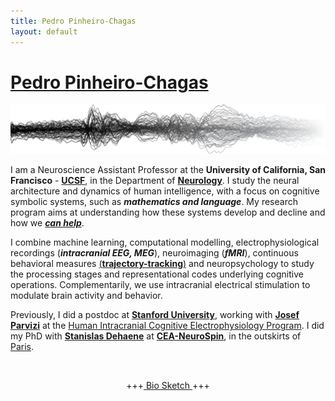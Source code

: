 ```yaml
---
title: Pedro Pinheiro-Chagas
layout: default
---
```


<h1><a href="brain_pedro.html" class="ext" target="_blank">Pedro Pinheiro-Chagas</a></h1>

<img src="/figures/figwebsite2.png" class = "container" alt="Pedro">

I am a Neuroscience Assistant Professor at the **University of California, San Francisco** - [**UCSF**](https://ucsf.edu/), in the Department of [**Neurology**](https://memory.ucsf.edu/). I study the neural architecture and dynamics of human intelligence, with a focus on cognitive symbolic systems, such as ***mathematics and language***. My research program aims at understanding how these systems develop and decline and how we [***can help***](https://mathcognition.ucsf.edu). 

I combine machine learning, computational modelling, electrophysiological recordings (***intracranial EEG, MEG***), neuroimaging (***fMRI***), continuous behavioral measures <a href="https://trajtracker.wixsite.com/trajtracker" class="ext" target="_blank">(<b>trajectory-tracking</b>)</a> and neuropsychology to study the processing stages and representational codes underlying cognitive operations. Complementarily, we use intracranial electrical stimulation to modulate brain activity and behavior.

<p>Previously, I did a postdoc at <a href="https://museum.stanford.edu/exhibitions/rodin-shock-modern-body" class="ext" target="_blank"><b>Stanford University</b></a>, working with <a href="https://scholar.google.com/citations?user=t4XXQ7AAAAAJ&hl=en" class="ext" target="_blank"><b>Josef Parvizi</b></a> at the <a href="http://med.stanford.edu/parvizi-lab/projects.html" class="ext" target="_blank"> Human Intracranial Cognitive Electrophysiology Program</a>. 
I did my PhD with <a href="https://scholar.google.com/citations?user=2Dd5uoIAAAAJ" class="ext" target="_blank"><b>Stanislas Dehaene</b></a> at 
<a href="http://www.unicog.org/site_2016/" class="ext" target="_blank"><b>CEA-NeuroSpin</b></a>, in the outskirts of 
<a href="https://www.patrickroger.com/" class="ext" target="_blank">Paris</a>.</p>

<br/><center>+++<a class="paper" title="Download full CV" href="/cv/pinheiro-chagas_nih_biosketch.pdf"> Bio 	Sketch </a>+++</center>
